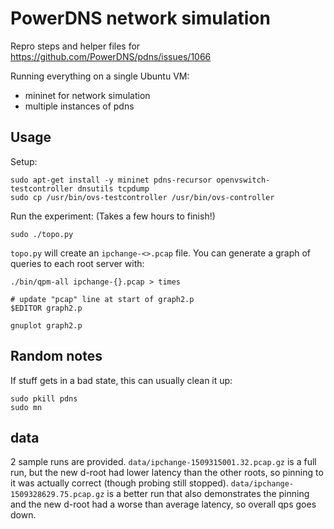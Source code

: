 # PowerDNS network simulation

Repro steps and helper files for
https://github.com/PowerDNS/pdns/issues/1066

Running everything on a single Ubuntu VM:
 - mininet for network simulation
 - multiple instances of pdns

## Usage

Setup:
```
sudo apt-get install -y mininet pdns-recursor openvswitch-testcontroller dnsutils tcpdump
sudo cp /usr/bin/ovs-testcontroller /usr/bin/ovs-controller
```

Run the experiment: (Takes a few hours to finish!)
```
sudo ./topo.py
```

`topo.py` will create an `ipchange-<>.pcap` file. You can generate a
graph of queries to each root server with:
```
./bin/qpm-all ipchange-{}.pcap > times

# update "pcap" line at start of graph2.p
$EDITOR graph2.p

gnuplot graph2.p
```


## Random notes

If stuff gets in a bad state, this can usually clean it up:
```
sudo pkill pdns
sudo mn
```

## data

2 sample runs are provided. `data/ipchange-1509315001.32.pcap.gz` is a
full run, but the new d-root had lower latency than the other roots,
so pinning to it was actually correct (though probing still
stopped). `data/ipchange-1509328629.75.pcap.gz` is a better run that
also demonstrates the pinning and the new d-root had a worse than
average latency, so overall qps goes down.
